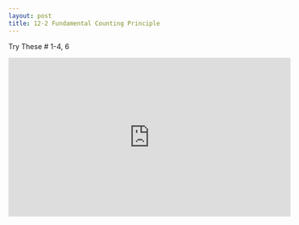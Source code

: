 ```yaml
---
layout: post
title: 12-2 Fundamental Counting Principle
---
```

Try These # 1-4, 6

<iframe width="560" height="315" src="https://www.youtube.com/embed/jJZ3ms7zZUc" frameborder="0" allow="autoplay; encrypted-media" allowfullscreen></iframe>
